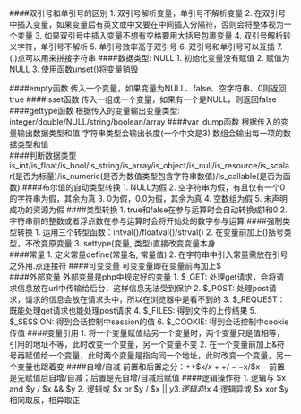 ####双引号和单引号的区别
	1. 双引号解析变量，单引号不解析变量
	2. 在双引号中插入变量，如果变量后有英文或中文要在中间插入分隔符，否则会将整体视为一个变量
	3. 如果双引号中插入变量不想有空格要用大括号包裹变量
	4. 双引号解析转义字符，单引号不解析
	5. 单引号效率高于双引号
	6. 双引号和单引号可以互插
	7. (.)点可以用来拼接字符串
####数据类型: NULL
	1. 初始化变量没有赋值
	2. 赋值为NULL
	3. 使用函数unset()将变量销毁

####empty函数
	传入一个变量，如果变量为NULL、false、空字符串、0则返回true
####isset函数
	传入一组或一个变量，如果有一个是NULL，则返回false		
####gettype函数
	根据传入的变量输出变量类型: integer/double/NULL/string/boolean/array
####var_dump函数
	根据传入的变量输出数据类型和值
		字符串类型会输出长度(一个中文是3)
		数组会输出每一项的数据类型和值		
####判断数据类型
	is_int/is_float/is_bool/is_string/is_array/is_object/is_null/is_resource/is_scalar(是否为标量)/is_numeric(是否为数值类型包含字符串数值)/is_callable(是否为函数)	
####布尔值的自动类型转换
	1. NULL为假
	2. 空字符串为假，有且仅有一个0的字符串为假，其余为真
	3. 0为假，0.0为假，其余为真
	4. 空数组为假
	5. 未声明成功的资源为假
####类型转换
	1. true和false在参与运算时会自动转换成1和0
	2. 字符串前的整数或者浮点数在参与运算时会将开始处的数字参与运算
####强制类型转换
	1. 运用三个转型函数：intval()/floatval()/strval()
	2. 在变量前加上()括号类型，不改变原变量
	3. settype(变量, 类型)直接改变变量本身	
####常量
	1. 定义常量define(常量名, 常量值)
	2. 在字符串中引入常量需放在引号之外用.点连接符
####可变变量
	可变变量即在变量前再加上$		
####外部变量
	外部变量是php中规定好的变量
	1. $_GET: 处理get请求，会将请求信息放在url中传输给后台，这样信息无法受到保护
	2. $_POST: 处理post请求，请求的信息会放在请求头中，所以在浏览器中是看不到的
	3. $_REQUEST：既能处理get请求也能处理post请求
	4. $_FILES: 得到文件的上传结果
	5. $_SESSION: 得到会话控制中session的值
	6. $_COOKIE: 得到会话控制中cookie传值	
####变量引用
	1. 将一个变量赋值给另一个变量时，两个变量只是值相等，引用的地址不等，此时改变一个变量，另一个变量不变
	2. 在一个变量前加上&符号再赋值给一个变量，此时两个变量是指向同一个地址，此时改变一个变量，另一个变量也跟着变
####自增/自减
	前置和后置之分：++$x/$x++/--$x/$x--
	前置是先赋值后自增/自减；后置是先自增/自减后赋值
####逻辑操作符
	1. 逻辑与 $x and $y / $x && $y
	2. 逻辑或 $x or $y / $x || $y
	3. 逻辑非 !$x
	4.逻辑异或 $x xor $y相同取反，相异取正			